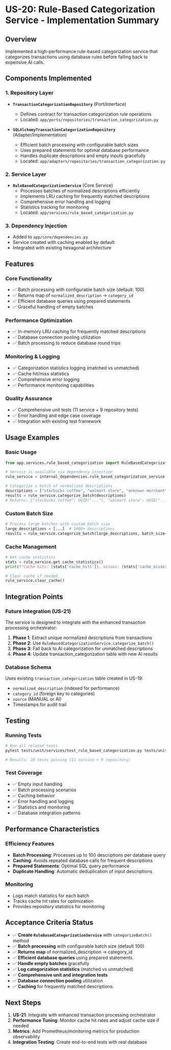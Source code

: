 # US-20: Rule-Based Categorization Service - Implementation Summary

## Overview

Implemented a high-performance rule-based categorization service that categorizes transactions using database rules before falling back to expensive AI calls.

## Components Implemented

### 1. Repository Layer
- **`TransactionCategorizationRepository`** (Port/Interface)
  - Defines contract for transaction categorization rule operations
  - Located: `app/ports/repositories/transaction_categorization.py`

- **`SQLAlchemyTransactionCategorizationRepository`** (Adapter/Implementation)
  - Efficient batch processing with configurable batch sizes
  - Uses prepared statements for optimal database performance
  - Handles duplicate descriptions and empty inputs gracefully
  - Located: `app/adapters/repositories/transaction_categorization.py`

### 2. Service Layer
- **`RuleBasedCategorizationService`** (Core Service)
  - Processes batches of normalized descriptions efficiently
  - Implements LRU caching for frequently matched descriptions
  - Comprehensive error handling and logging
  - Statistics tracking for monitoring
  - Located: `app/services/rule_based_categorization.py`

### 3. Dependency Injection
- Added to `app/core/dependencies.py`
- Service created with caching enabled by default
- Integrated with existing hexagonal architecture

## Features

### Core Functionality
- ✅ Batch processing with configurable batch size (default: 100)
- ✅ Returns map of `normalized_description` → `category_id`
- ✅ Efficient database queries using prepared statements
- ✅ Graceful handling of empty batches

### Performance Optimization
- ✅ In-memory LRU caching for frequently matched descriptions
- ✅ Database connection pooling utilization
- ✅ Batch processing to reduce database round trips

### Monitoring & Logging
- ✅ Categorization statistics logging (matched vs unmatched)
- ✅ Cache hit/miss statistics
- ✅ Comprehensive error logging
- ✅ Performance monitoring capabilities

### Quality Assurance
- ✅ Comprehensive unit tests (11 service + 9 repository tests)
- ✅ Error handling and edge case coverage
- ✅ Integration with existing test framework

## Usage Examples

### Basic Usage
```python
from app.services.rule_based_categorization import RuleBasedCategorizationService

# Service is available via dependency injection
rule_service = internal_dependencies.rule_based_categorization_service

# Categorize a batch of normalized descriptions
descriptions = ["starbucks coffee", "walmart store", "unknown merchant"]
results = rule_service.categorize_batch(descriptions)
# Returns: {"starbucks coffee": UUID("..."), "walmart store": UUID("...")}
```

### Custom Batch Size
```python
# Process large batches with custom batch size
large_descriptions = [...]  # 1000+ descriptions
results = rule_service.categorize_batch(large_descriptions, batch_size=50)
```

### Cache Management
```python
# Get cache statistics
stats = rule_service.get_cache_statistics()
print(f"Cache hits: {stats['cache_hits']}, misses: {stats['cache_misses']}")

# Clear cache if needed
rule_service.clear_cache()
```

## Integration Points

### Future Integration (US-21)
The service is designed to integrate with the enhanced transaction processing orchestrator:

1. **Phase 1**: Extract unique normalized descriptions from transactions
2. **Phase 2**: Use `RuleBasedCategorizationService.categorize_batch()` 
3. **Phase 3**: Fall back to AI categorization for unmatched descriptions
4. **Phase 4**: Update transaction_categorization table with new AI results

### Database Schema
Uses existing `transaction_categorization` table created in US-19:
- `normalized_description` (indexed for performance)
- `category_id` (foreign key to categories)
- `source` (MANUAL or AI)
- Timestamps for audit trail

## Testing

### Running Tests
```bash
# Run all related tests
pytest tests/unit/services/test_rule_based_categorization.py tests/unit/adapters/repositories/test_transaction_categorization.py

# Results: 20 tests passing (11 service + 9 repository)
```

### Test Coverage
- ✅ Empty input handling
- ✅ Batch processing scenarios
- ✅ Caching behavior
- ✅ Error handling and logging
- ✅ Statistics and monitoring
- ✅ Database integration patterns

## Performance Characteristics

### Efficiency Features
- **Batch Processing**: Processes up to 100 descriptions per database query
- **Caching**: Avoids repeated database calls for frequent descriptions
- **Prepared Statements**: Optimal SQL query performance
- **Duplicate Handling**: Automatic deduplication of input descriptions

### Monitoring
- Logs match statistics for each batch
- Tracks cache hit rates for optimization
- Provides repository statistics for monitoring

## Acceptance Criteria Status

- ✅ **Create `RuleBasedCategorizationService`** with `categorizeBatch()` method
- ✅ **Batch processing** with configurable batch size (default 100)
- ✅ **Returns map** of normalized_description → category_id
- ✅ **Efficient database queries** using prepared statements
- ✅ **Handle empty batches** gracefully
- ✅ **Log categorization statistics** (matched vs unmatched)
- ✅ **Comprehensive unit and integration tests**
- ✅ **Database connection pooling** utilization
- ✅ **Caching** for frequently matched descriptions

## Next Steps

1. **US-21**: Integrate with enhanced transaction processing orchestrator
2. **Performance Tuning**: Monitor cache hit rates and adjust cache size if needed
3. **Metrics**: Add Prometheus/monitoring metrics for production observability
4. **Integration Testing**: Create end-to-end tests with real database 